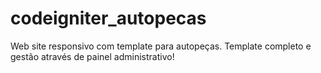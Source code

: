 # codeigniter_autopecas
Web site responsivo com template para autopeças. Template completo e gestão através de painel administrativo!
